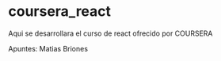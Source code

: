 # coursera_react
Aqui se desarrollara el curso de react ofrecido por COURSERA

Apuntes: Matias Briones
